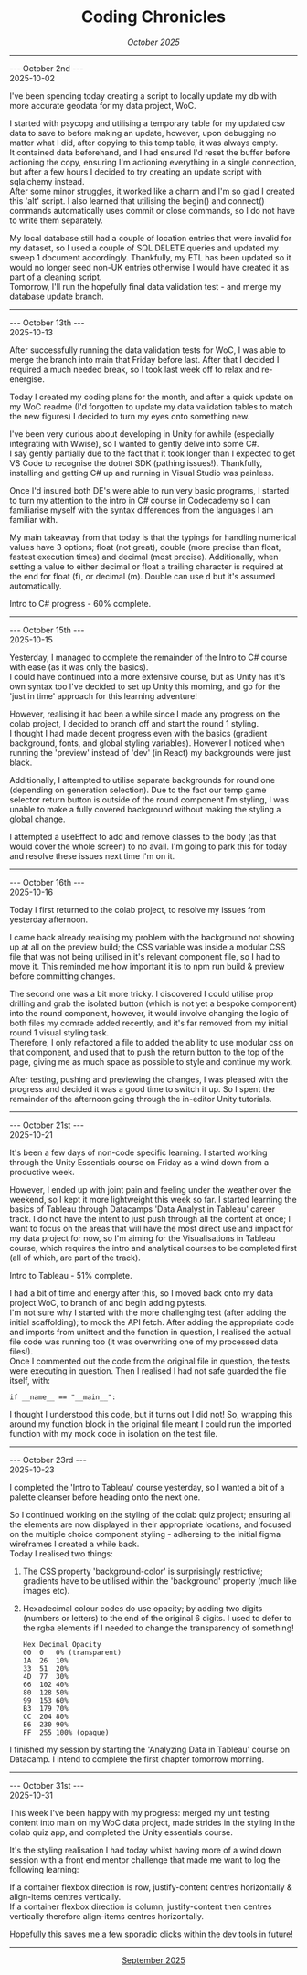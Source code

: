 <h1 align = "center"> Coding Chronicles </h1>
 <div align = "center"><i> October 2025 </i></div>

 ------------

--- October 2nd ---  
2025-10-02

I've been spending today creating a script to locally update my db with more accurate geodata for my data project, WoC.  

I started with psycopg and utilising a temporary table for my updated csv data to save to before making an update, however, upon debugging no matter what I did, after copying to this temp table, it was always empty.  
It contained data beforehand, and I had ensured I'd reset the buffer before actioning the copy, ensuring I'm actioning everything in a single connection, but after a few hours I decided to try creating an update script with sqlalchemy instead.  
After some minor struggles, it worked like a charm and I'm so glad I created this 'alt' script.  I also learned that utilising the begin() and connect() commands automatically uses commit or close commands, so I do not have to write them separately.  

My local database still had a couple of location entries that were invalid for my dataset, so I used a couple of SQL DELETE queries and updated my sweep 1 document accordingly.  Thankfully, my ETL has been updated so it would no longer seed non-UK entries otherwise I would have created it as part of a cleaning script.  
Tomorrow, I'll run the hopefully final data validation test - and merge my database update branch.  

------------

--- October 13th ---  
2025-10-13

After successfully running the data validation tests for WoC, I was able to merge the branch into main that Friday before last. After that I decided I required a much needed break, so I took last week off to relax and re-energise. 

Today I created my coding plans for the month, and after a quick update on my WoC readme (I'd forgotten to update my data validation tables to match the new figures) I decided to turn my eyes onto something new.  

I've been very curious about developing in Unity for awhile (especially integrating with Wwise), so I wanted to gently delve into some C#.  
I say gently partially due to the fact that it took longer than I expected to get VS Code to recognise the dotnet SDK (pathing issues!). Thankfully, installing and getting C# up and running in Visual Studio was painless.  

Once I'd insured both DE's were able to run very basic programs, I started to turn my attention to the intro in C# course in Codecademy so I can familiarise myself with the syntax differences from the languages I am familiar with.  

My main takeaway from that today is that the typings for handling numerical values have 3 options; float (not great), double (more precise than float, fastest execution times) and decimal (most precise).  Additionally, when setting a value to either decimal or float a trailing character is required at the end for float (f), or decimal (m).
Double can use d but it's assumed automatically.  

Intro to C# progress - 60% complete. 

------------

--- October 15th ---  
2025-10-15

Yesterday, I managed to complete the remainder of the Intro to C# course with ease (as it was only the basics).  
I could have continued into a more extensive course, but as Unity has it's own syntax too I've decided to set up Unity this morning, and go for the 'just in time' approach for this learning adventure!  

However, realising it had been a while since I made any progress on the colab project, I decided to branch off and start the round 1 styling.  
I thought I had made decent progress even with the basics (gradient background, fonts, and global styling variables). However I noticed when running the 'preview' instead of 'dev' (in React) my backgrounds were just black.  
  
Additionally, I attempted to utilise separate backgrounds for round one (depending on generation selection). Due to the fact our temp game selector return button is outside of the round component I'm styling, I was unable to make a fully covered background without making the styling a global change.    
  
I attempted a useEffect to add and remove classes to the body (as that would cover the whole screen) to no avail.  I'm going to park this for today and resolve these issues next time I'm on it.  

------------

--- October 16th ---  
2025-10-16

Today I first returned to the colab project, to resolve my issues from yesterday afternoon.  

I came back already realising my problem with the background not showing up at all on the preview build; the CSS variable was inside a modular CSS file that was not being utilised in it's relevant component file, so I had to move it.  This reminded me how important it is to npm run build & preview before committing changes.   

The second one was a bit more tricky. I discovered I could utilise prop drilling and grab the isolated button (which is not yet a bespoke component) into the round component, however, it would involve changing the logic of both files my comrade added recently, and it's far removed from my initial round 1 visual styling task.  
Therefore, I only refactored a file to added the ability to use modular css on that component, and used that to push the return button to the top of the page, giving me as much space as possible to style and continue my work.  

After testing, pushing and previewing the changes, I was pleased with the progress and decided it was a good time to switch it up.  So I spent the remainder of the afternoon going through the in-editor Unity tutorials.

------------

--- October 21st ---  
2025-10-21

It's been a few days of non-code specific learning. I started working through the Unity Essentials course on Friday as a wind down from a productive week.  
  
However, I ended up with joint pain and feeling under the weather over the weekend, so I kept it more lightweight this week so far. I started learning the basics of Tableau through Datacamps 'Data Analyst in Tableau' career track.  I do not have the intent to just push through all the content at once; I want to focus on the areas that will have the most direct use and impact for my data project for now, so I'm aiming for the Visualisations in Tableau course, which requires the intro and analytical courses to be completed first (all of which, are part of the track).  

Intro to Tableau - 51% complete.

I had a bit of time and energy after this, so I moved back onto my data project WoC, to branch of and begin adding pytests.  
I'm not sure why I started with the more challenging test (after adding the initial scaffolding); to mock the API fetch.  After adding the appropriate code and imports from unittest and the function in question, I realised the actual file code was running too (it was overwriting one of my processed data files!).  
Once I commented out the code from the original file in question, the tests were executing in question.  Then I realised I had not safe guarded the file itself, with: 

    if __name__ == "__main__":

I thought I understood this code, but it turns out I did not! So, wrapping this around my function block in the original file meant I could run the imported function with my mock code in isolation on the test file. 

------------

--- October 23rd ---  
2025-10-23

I completed the 'Intro to Tableau' course yesterday, so I wanted a bit of a palette cleanser before heading onto the next one.  

So I continued working on the styling of the colab quiz project; ensuring all the elements are now displayed in their appropriate locations, and focused on the multiple choice component styling - adhereing to the initial figma wireframes I created a while back.  
Today I realised two things:

1.  The CSS property 'background-color' is surprisingly restrictive; gradients have to be utilised within the 'background' property (much like images etc).
2.  Hexadecimal colour codes do use opacity; by adding two digits (numbers or letters) to the end of the original 6 digits. I used to defer to the rgba elements if I needed to change the transparency of something!

        Hex	Decimal	Opacity
        00	0	0% (transparent)
        1A	26	10%
        33	51	20%
        4D	77	30%
        66	102	40%
        80	128	50%
        99	153	60%
        B3	179	70%
        CC	204	80%
        E6	230	90%
        FF	255	100% (opaque)

I finished my session by starting the 'Analyzing Data in Tableau' course on Datacamp. I intend to complete the first chapter tomorrow morning.

------------

--- October 31st ---  
2025-10-31

This week I've been happy with my progress: merged my unit testing content into main on my WoC data project, made strides in the styling in the colab quiz app, and completed the Unity essentials course.  

It's the styling realisation I had today whilst having more of a wind down session with a front end mentor challenge that made me want to log the following learning:  
  
If a container flexbox direction is row, justify-content centres horizontally & align-items centres vertically.  
If a container flexbox direction is column, justify-content then centres vertically therefore align-items centres horizontally.  

Hopefully this saves me a few sporadic clicks within the dev tools in future!  

------------

<div align = "center"><a href="2025-09.md">September 2025</a></div>

